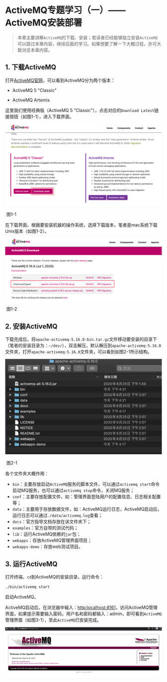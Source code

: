 # ActiveMQ专题学习（一）——ActiveMQ安装部署

> 本章主要讲解`ActiveMQ`的下载、安装；若读者已经能够独立安装`ActiveMQ`可以跳过本章内容，继续后面的学习。如果想要了解一下大概过程，亦可大致浏览本章内容。



## 1. 下载ActiveMQ

打开[ActiveMQ官网](http://activemq.apache.org/ "http://activemq.apache.org/")，可以看到ActiveMQ分为两个版本：

- ActiveMQ 5 "Classic"

- ActiveMQ Artemis

这里我们使用经典版（ActiveMQ 5 "Classic"），点击对应的`Download Latest`链接按钮（如图1-1），进入下载界面。

<img src="https://github.com/Free-Academy/activemq-intro/blob/master/chapter-articles/pic/activemq%E5%AE%98%E7%BD%91%E9%A6%96%E9%A1%B5.png" alt="图1-1" style="zoom:70%;" />

​																									图1-1

在下载界面，根据要安装机器的操作系统，选择下载版本，笔者是mac系统下载Unix版本（如图1-2）。

<img src="https://raw.githubusercontent.com/Free-Academy/activemq-intro/master/chapter-articles/pic/activemq%E4%B8%8B%E8%BD%BD%E5%88%97%E8%A1%A8.png" alt="图1-2" style="zoom:70%;" />



​																									图1-2



## 2. 安装ActiveMQ

下载完成后，将`apache-activemq-5.16.0-bin.tar.gz`文件移动要安装的目录下（笔者的安装目录为：`~/dev/`），双击解压，默认解压到`apache-activemq-5.16.0`文件夹，打开`apache-activemq-5.16.0`文件夹，可以看到如图2-1所示结构。

<img src="https://github.com/Free-Academy/activemq-intro/blob/master/chapter-articles/pic/activemq%E6%96%87%E4%BB%B6%E5%A4%B9%E7%BB%93%E6%9E%84.png" alt="图2-1" style="zoom:50%;" />

​																									图2-1

各个文件夹大概作用：

- `bin`：主要存放启动`ActiveMQ`服务的脚本文件，可以通过`activemq start`命令启动MQ服务，也可以通过`activemq stop`命令，关闭MQ服务；
- `conf`：主要存放配置文件，如：管理界面登陆用户的配置信息、日志相关配置等；
- `data`：主要用于存放数据文件，如：ActiveMQ运行日志，ActiveMQ启动后，运行日志可以通过`./data/activemq.log`查看；
- `docs`：官方指导文档存放在该文件夹下；
- `examples`：官方自带的测试代码；
- `lib`：运行ActiveMQ依赖的`jar`包；
- `webapps`：存放ActiveMQ管理界面项目；
- `webapps-demo`：存放web测试项目。



## 3. 运行ActiveMQ

打开终端，`cd`到ActiveMQ的安装目录，运行命令：

```shell
./bin/activemq start
```

启动ActiveMQ。

ActiveMQ启动后，在浏览器中输入：[http:localhost:8161]("http:localhost:8161")，访问ActiveMQ管理界面，如果提示需要输入密码，用户名和密码都输入：admin，即可看到`ActiveMQ`管理界面（如图3-1），至此`ActiveMQ`已安装完成。

<img src="https://github.com/Free-Academy/activemq-intro/blob/master/chapter-articles/pic/activemq%E7%AE%A1%E7%90%86%E7%95%8C%E9%9D%A2.png" alt="图3-1" style="zoom:80%;" />



